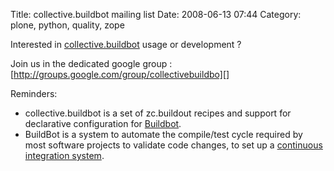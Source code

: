 Title: collective.buildbot mailing list 
Date: 2008-06-13 07:44
Category: plone, python, quality, zope

Interested in [collective.buildbot][] usage or development ?   
  
Join us in the dedicated google group :
[http://groups.google.com/group/collectivebuildbo][]   
  
Reminders:   
-   collective.buildbot is a set of zc.buildout recipes and support for
    declarative configuration for [Buildbot][].
-   BuildBot is a system to automate the compile/test cycle required by
    most software projects to validate code changes, to set up a
    [continuous integration system][].

  [collective.buildbot]: http://pypi.python.org/pypi/collective.buildbot
  [http://groups.google.com/group/collectivebuildbo]: http://groups.google.com/group/collectivebuildbot
  [Buildbot]: http://buildbot.net/trac
  [continuous integration system]: http://en.wikipedia.org/wiki/Continuous_integration
